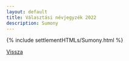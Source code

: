 ```yaml
---
layout: default
title: Választási névjegyzék 2022
description: Sumony
---
```


{% include settlementHTMLs/Sumony.html %}

[Vissza](./)